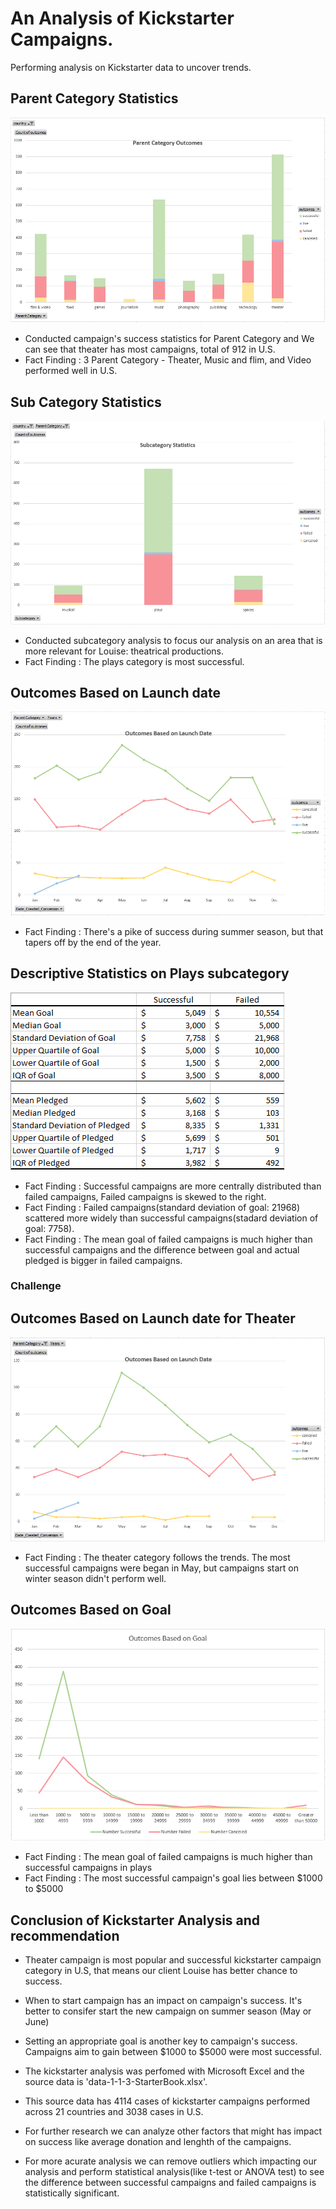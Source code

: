 # An Analysis of Kickstarter Campaigns.
Performing analysis on Kickstarter data to uncover trends.

## Parent Category Statistics
![ParentCategoryOutcomes.PNG](https://github.com/Juuune/Kickstarter_Analysis/blob/master/ParentCategoryOutcomes.PNG) 
- Conducted campaign's success statistics for Parent Category and We can see that theater has most campaigns, total of 912 in U.S.
- Fact Finding : 3 Parent Category - Theater, Music and flim, and Video performed well in U.S.

## Sub Category Statistics 
![SubcategoryStatistics.PNG](https://github.com/Juuune/Kickstarter_Analysis/blob/master/SubcategoryStatistics.PNG)
- Conducted subcategory analysis to focus our analysis on an area that is more relevant for Louise: theatrical productions.
- Fact Finding : The plays category is most successful.

## Outcomes Based on Launch date
![OutcomesBasedonLanchdate.PNG](https://github.com/Juuune/Kickstarter_Analysis/blob/master/OutcomesBasedonLaunchdate.PNG)
- Fact Finding : There's a pike of success during summer season, but that tapers off by the end of the year.

## Descriptive Statistics on Plays subcategory 
![DescriptiveStatistics.PNG](https://github.com/Juuune/Kickstarter_Analysis/blob/master/DescriptiveStatistics.PNG)
- Fact Finding : Successful campaigns are more centrally distributed than failed campaigns, Failed campaigns is skewed to the right.
- Fact Finding : Failed campaigns(standard deviation of goal: 21968) scattered more widely than successful campaigns(stadard deviation of goal: 7758).
- Fact Finding : The mean goal of failed campaigns is much higher than successful campaigns and the difference between goal and actual pledged is bigger in failed campaigns. 


### Challenge

## Outcomes Based on Launch date for Theater
![OutcomesBasedonLanchdateTheater.PNG](https://github.com/Juuune/Kickstarter_Analysis/blob/master/OutcomesBasedonLaunchdateTheater.PNG)
- Fact Finding : The theater category follows the trends. The most successful campaigns were began in May, but campaigns start on winter season didn't perform well.

## Outcomes Based on Goal
![OutcomesBasedonGoal.PNG](https://github.com/Juuune/Kickstarter_Analysis/blob/master/OutcomesBasedonGoal.PNG)
- Fact Finding : The mean goal of failed campaigns is much higher than successful campaigns in plays
- Fact Finding : The most successful campaign's goal lies between $1000 to $5000

## Conclusion of Kickstarter Analysis and recommendation
- Theater campaign is most popular and successful kickstarter campaign category in U.S, that means our client Louise has better chance to success. 
- When to start campaign has an impact on campaign's success. It's better to consifer start the new campaign on summer season (May or June) 
- Setting an appropriate goal is another key to campaign's success. Campaigns aim to gain between $1000 to $5000 were most successful. 

- The kickstarter analysis was perfomed with Microsoft Excel and the source data is 'data-1-1-3-StarterBook.xlsx'. 
- This source data has 4114 cases of kickstarter campaigns performed across 21 countries and 3038 cases in U.S.
- For further research we can analyze other factors that might has impact on success like average donation and lenghth of the campaigns. 
- For more acurate analysis we can remove outliers which impacting our analysis and perform statistical analysis(like t-test or ANOVA test) to see the difference between successful campaigns and failed campaigns is statistically significant.  
